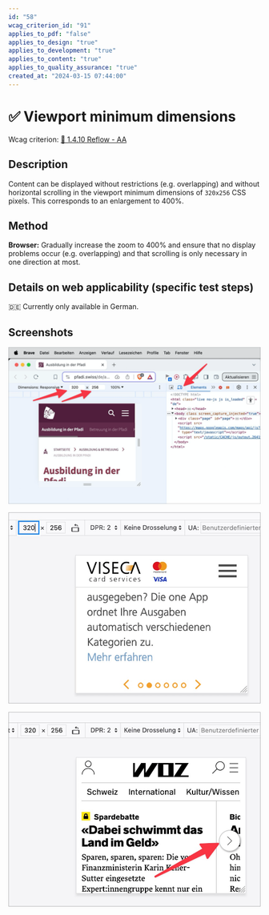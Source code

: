 ```yaml
---
id: "58"
wcag_criterion_id: "91"
applies_to_pdf: "false"
applies_to_design: "true"
applies_to_development: "true"
applies_to_content: "true"
applies_to_quality_assurance: "true"
created_at: "2024-03-15 07:44:00"
---
```


# ✅ Viewport minimum dimensions

Wcag criterion: [📜 1.4.10 Reflow - AA](..)

## Description

Content can be displayed without restrictions (e.g. overlapping) and without horizontal scrolling in the viewport minimum dimensions of `320x256` CSS pixels. This corresponds to an enlargement to 400%.

## Method

**Browser:** Gradually increase the zoom to 400% and ensure that no display problems occur (e.g. overlapping) and that scrolling is only necessary in one direction at most.

## Details on web applicability (specific test steps)

🇩🇪 Currently only available in German.

## Screenshots

![Mindest-Dimension setzen im DOM-Inspektor](images/mindest-dimension-setzen-im-dom-inspektor.png)

![Ein Karussell muss man zwar links und rechts scrollen zum Wechseln der Folie, aber die Inhalte der Folie brechen wie gewünscht um. Alles okay!](images/ein-karussell-muss-man-zwar-links-und-rechts-scrollen-zum-wechseln-der-folie-aber-die-inhalte-der-folie-brechen-wie-gewnscht-um-alles-okay.png)

![Dito: die Auswahl eines Artikels scrollt horizontal, aber der Inhalt bricht um.](images/dito-die-auswahl-eines-artikels-scrollt-horizontal-aber-der-inhalt-bricht-um.png)